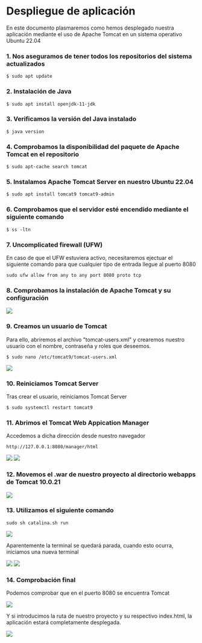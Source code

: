 # Despliegue de aplicación

En este documento plasmaremos como hemos desplegado nuestra aplicación mediante el uso de Apache Tomcat en un sistema operativo Ubuntu 22.04

### 1. Nos aseguramos de tener todos los repositorios del sistema actualizados

```$ sudo apt update```

### 2. Instalación de Java

```$ sudo apt install openjdk-11-jdk```

### 3. Verificamos la versión del Java instalado 

```$ java version```

### 4. Comprobamos la disponibilidad del paquete de Apache Tomcat en el repositorio

```$ sudo apt-cache search tomcat```

### 5. Instalamos Apache Tomcat Server en nuestro Ubuntu 22.04

```$ sudo apt install tomcat9 tomcat9-admin```

### 6. Comprobamos que el servidor esté encendido mediante el siguiente comando

```$ ss -ltn```

### 7. Uncomplicated firewall (UFW)

En caso de que el UFW estuviera activo, necesitaremos ejectuar el siguiente comando para que cualquier tipo de entrada llegue al puerto 8080

```sudo ufw allow from any to any port 8080 proto tcp```

### 8. Comprobamos la instalación de Apache Tomcat y su configuración

<img src="https://cdn.discordapp.com/attachments/897890284074041354/982785705614913566/unknown.png">

### 9. Creamos un usuario de Tomcat

Para ello, abriremos el archivo "tomcat-users.xml" y crearemos nuestro usuario con el nombre, contraseña y roles que deseemos.

```$ sudo nano /etc/tomcat9/tomcat-users.xml```

<img src="https://cdn.discordapp.com/attachments/897890284074041354/983067659870543882/unknown.png">

### 10. Reiniciamos Tomcat Server

Tras crear el usuario, reiniciamos Tomcat Server

```$ sudo systemctl restart tomcat9```

### 11. Abrimos el Tomcat Web Appication Manager

Accedemos a dicha dirección desde nuestro navegador

```http://127.0.0.1:8080/manager/html```

<img src="https://linuxhint.com/wp-content/uploads/2020/06/word-image-32.png">

<img src="https://cdn.discordapp.com/attachments/897890284074041354/982767145102499870/unknown.png">

### 12. Movemos el .war de nuestro proyecto al directorio webapps de Tomcat 10.0.21

<img src="https://cdn.discordapp.com/attachments/897890284074041354/982806855162142730/unknown.png">

### 13. Utilizamos el siguiente comando

```sudo sh catalina.sh run```

<img src="https://cdn.discordapp.com/attachments/897890284074041354/982807425881088050/unknown.png">

Aparentemente la terminal se quedará parada, cuando esto ocurra, iniciamos una nueva terminal

<img src="https://cdn.discordapp.com/attachments/897890284074041354/982807586204176414/unknown.png">

<img src="https://cdn.discordapp.com/attachments/897890284074041354/982807933060542524/unknown.png">

### 14. Comprobación final

Podemos comprobar que en el puerto 8080 se encuentra Tomcat

<img src="https://cdn.discordapp.com/attachments/897890284074041354/982808104259432535/unknown.png">

Y si introducimos la ruta de nuestro proyecto y su respectivo index.html, la aplicación estará completamente desplegada.

<img src="https://cdn.discordapp.com/attachments/897890284074041354/982808270177697802/unknown.png">
